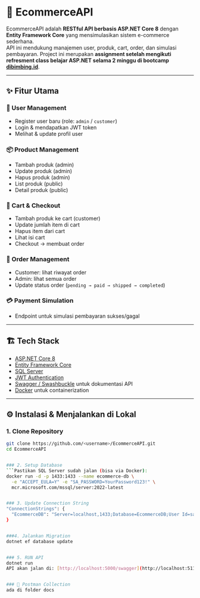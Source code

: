 # 🛒 EcommerceAPI

EcommerceAPI adalah **RESTful API berbasis ASP.NET Core 8** dengan **Entity Framework Core** yang mensimulasikan sistem e-commerce sederhana.  
API ini mendukung manajemen user, produk, cart, order, dan simulasi pembayaran.
Project ini merupakan **assignment setelah mengikuti refresment class belajar ASP.NET selama 2 minggu di bootcamp [dibimbing.id](https://dibimbing.id)**.  


---

## ✨ Fitur Utama

### 🔐 User Management
- Register user baru (role: `admin` / `customer`)
- Login & mendapatkan JWT token
- Melihat & update profil user

### 📦 Product Management
- Tambah produk (admin)
- Update produk (admin)
- Hapus produk (admin)
- List produk (public)
- Detail produk (public)

### 🛒 Cart & Checkout
- Tambah produk ke cart (customer)
- Update jumlah item di cart
- Hapus item dari cart
- Lihat isi cart
- Checkout → membuat order

### 📑 Order Management
- Customer: lihat riwayat order
- Admin: lihat semua order
- Update status order (`pending → paid → shipped → completed`)

### 💳 Payment Simulation
- Endpoint untuk simulasi pembayaran sukses/gagal

---

## 🏗️ Tech Stack

- [ASP.NET Core 8](https://learn.microsoft.com/en-us/aspnet/core/?view=aspnetcore-8.0)
- [Entity Framework Core](https://learn.microsoft.com/en-us/ef/core/)
- [SQL Server](https://www.microsoft.com/en-us/sql-server)
- [JWT Authentication](https://jwt.io/)
- [Swagger / Swashbuckle](https://github.com/domaindrivendev/Swashbuckle.AspNetCore) untuk dokumentasi API
- [Docker](https://www.docker.com/) untuk containerization

---

## ⚙️ Instalasi & Menjalankan di Lokal

### 1. Clone Repository
```bash
git clone https://github.com/<username>/EcommerceAPI.git
cd EcommerceAPI


### 2. Setup Database
```Pastikan SQL Server sudah jalan (bisa via Docker):
docker run -d -p 1433:1433 --name ecommerce-db \
  -e "ACCEPT_EULA=Y" -e "SA_PASSWORD=YourPassword123!" \
  mcr.microsoft.com/mssql/server:2022-latest


### 3. Update Connection String
"ConnectionStrings": {
  "EcommerceDB": "Server=localhost,1433;Database=EcommerceDB;User Id=sa;Password=YourPassword123!;TrustServerCertificate=True;"
}


###4. Jalankan Migration
dotnet ef database update


### 5. RUN API
dotnet run
API akan jalan di: [http://localhost:5000/swagger](http://localhost:5114/swagger/index.html)


### 🧪 Postman Collection
ada di folder docs
